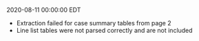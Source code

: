2020-08-11 00:00:00 EDT


- Extraction failed for case summary tables from page 2
- Line list tables were not parsed correctly and are not included

